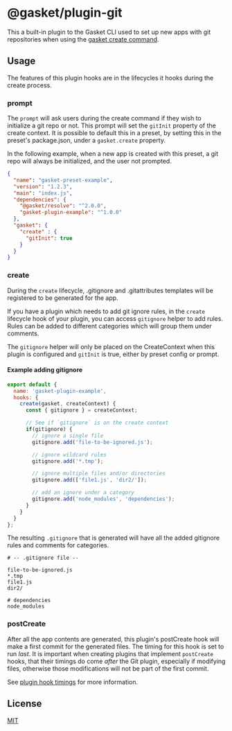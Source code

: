 # @gasket/plugin-git

This a built-in plugin to the Gasket CLI used to set up new apps with git
repositories when using the [gasket create command].

## Usage

The features of this plugin hooks are in the lifecycles it hooks during the
create process.

### prompt

The `prompt` will ask users during the create command if they wish to initialize
a git repo or not. This prompt will set the `gitInit` property of the create
context. It is possible to default this in a preset, by setting this in the
preset's package.json, under a `gasket.create` property.

In the following example, when a new app is created with this preset, a git repo
will always be initialized, and the user not prompted.

```json
{
  "name": "gasket-preset-example",
  "version": "1.2.3",
  "main": "index.js",
  "dependencies": {
    "@gasket/resolve": "^2.0.0",
    "gasket-plugin-example": "^1.0.0"
  },
  "gasket": {
    "create" : {
      "gitInit": true
    }
  }
}
```

### create

During the `create` lifecycle, .gitignore and .gitattributes templates will be
registered to be generated for the app.

If you have a plugin which needs to add git ignore rules, in the `create`
lifecycle hook of your plugin, you can access `gitignore` helper to add rules.
Rules can be added to different categories which will group them under comments.

The `gitignore` helper will only be placed on the CreateContext when this plugin
is configured and `gitInit` is true, either by preset config or prompt.

#### Example adding gitignore

```js
export default {
  name: 'gasket-plugin-example',
  hooks: {
    create(gasket, createContext) {
      const { gitignore } = createContext;

      // See if `gitignore` is on the create context
      if(gitignore) {
        // ignore a single file
        gitignore.add('file-to-be-ignored.js');

        // ignore wildcard rules
        gitignore.add('*.tmp');

        // ignore multiple files and/or directories
        gitignore.add(['file1.js', 'dir2/']);

        // add an ignore under a category
        gitignore.add('node_modules', 'dependencies');
      }
    }
  }
};
```

The resulting `.gitignore` that is generated will have all the added gitignore
rules and comments for categories.

```properties
# -- .gitignore file --

file-to-be-ignored.js
*.tmp
file1.js
dir2/

# dependencies
node_modules
```

### postCreate

After all the app contents are generated, this plugin's postCreate hook will
make a first commit for the generated files. The timing for this hook is set to
run _last_. It is important when creating plugins that implement `postCreate`
hooks, that their timings do come _after_ the Git plugin, especially if
modifying files, otherwise those modifications will not be part of the first
commit.

See [plugin hook timings] for more information.

## License

[MIT](./LICENSE.md)

<!-- LINKS -->

[gasket create command]:/packages/gasket-cli/README.md#create-command
[plugin hook timings]:/packages/gasket-engine/README.md
[Gitignore]: ./lib/gitignore.js
